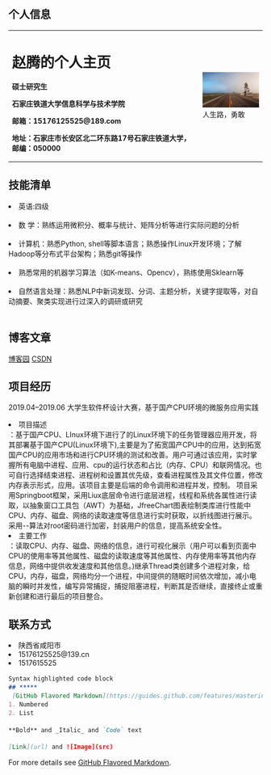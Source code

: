 ## 个人信息
<table border="0">
  <tr>
    <td width="75%">
      <h1>赵腾的个人主页</h1>
      <p><b>硕士研究生</b></p>
      <p><b>石家庄铁道大学信息科学与技术学院</b></p>
      <p><b>邮箱：15176125525@189.com</b></p>
      <p><b>地址：石家庄市长安区北二环东路17号石家庄铁道大学，邮编：050000</b></p>
    </td>
    <td width="25%">
      <img src="./photo/gonglu.jpg" width="100%">人生路，勇敢
    </td>
  </tr>
</table>


## 技能清单

<li>英语:四级</li><br/>
<li>数 学：熟练运用微积分、概率与统计、矩阵分析等进行实际问题的分析</li><br/>
<li>计算机：熟悉Python, shell等脚本语言；熟悉操作Linux开发环境；了解Hadoop等分布式平台架构；熟悉git等操作</li><br/>
<li> 熟悉常用的机器学习算法（如K-means、Opencv），熟练使用Sklearn等</li><br/>
<li>自然语言处理：熟悉NLP中新词发现、分词、主题分析，关键字提取等，对自动摘要、聚类实现进行过深入的调研或研究</li><br/>

## 博客文章


 [博客园](https://www.cnblogs.com/zhao-teng-ass/)
 [CSDN](https://blog.csdn.net/qq_38648558)
 
 
## 项目经历

2019.04–2019.06 大学生软件杯设计大赛，基于国产CPU环境的微服务应用实践
<li>项目描述</li>：基于国产CPU、LInux环境下进行了的Linux环境下的任务管理器应用开发，将其部署基于国产CPU(Linux环境下),主要是为了拓宽国产CPU中的应用，达到拓宽国产CPU的应用市场和进行CPU环境的测试和改善。用户可通过该应用，实时掌握所有电脑中进程、应用、cpu的运行状态和占比（内存、CPU）和联网情况。也可自行选择结束进程、进程树和设置其优先级，查看进程属性及其文件位置，修改内存表示形式，应用。该项目主要是后端的命令调用和进程并发，控制。
项目采用Springboot框架，采用Liux底层命令进行底层进程，线程和系统各属性进行读取，以抽象窗口工具包（AWT）为基础，JfreeChart图表绘制类库进行性能中CPU、内存、磁盘、网络的读取速度等信息进行实时获取，以折线图进行展示。采用--算法对root密码进行加密，封装用户的信息，提高系统安全性。

<li>主要工作</li>：读取CPU、内存、磁盘、网络的信息，进行可视化展示（用户可以看到页面中CPU的使用率等其他属性、磁盘的读取速度等其他属性、内存使用率等其他内存信息，网络中提供收发速度和其他信息。)继承Thread类创建多个进程对象，给CPU，内存，磁盘，网络均分一个进程，中间提供的随眠时间依次增加，减小电脑的瞬时并发性，编写异常捕捉，捕捉阻塞进程，判断其是否继续，直接终止或重新创建和进行最后的项目整合。












## 联系方式
  <li>陕西省咸阳市</li>
  <li>15176125525@139.cn</li>
  <li>1517615525</li>

```markdown
Syntax highlighted code block
## *****
 [GitHub Flavored Markdown](https://guides.github.com/features/mastering-markdown/).
1. Numbered
2. List

**Bold** and _Italic_ and `Code` text

[Link](url) and ![Image](src)
```

For more details see [GitHub Flavored Markdown](https://guides.github.com/features/mastering-markdown/).




